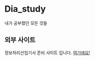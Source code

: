 # Dia_study

내가 공부했던 모든 것들

## 외부 사이트

정보처리산업기사 준비 사이트 입니다.  <a href="https://sulky-bamboo-eaa.notion.site/89c657c4d49f464da79ef426faeb049b">여기에요!</a>

